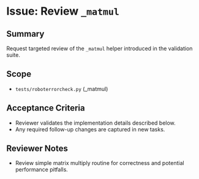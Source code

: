 # Issue: Review `_matmul`

## Summary
Request targeted review of the `_matmul` helper introduced in the validation suite.

## Scope
- `tests/roboterrorcheck.py` (_matmul)

## Acceptance Criteria
- Reviewer validates the implementation details described below.
- Any required follow-up changes are captured in new tasks.

## Reviewer Notes
- Review simple matrix multiply routine for correctness and potential performance pitfalls.
